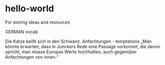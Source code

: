 # hello-world
For storing ideas and resources

GERMAN vocab

Die Katze beißt sich in den Schwanz.
Anfechtungen - temptations „Man könnte erwarten, dass in Junckers Rede eine Passage vorkommt, die davon spricht, man müsse Europas Werte hochhalten, auch gegenüber Anfechtungen von innen.“
